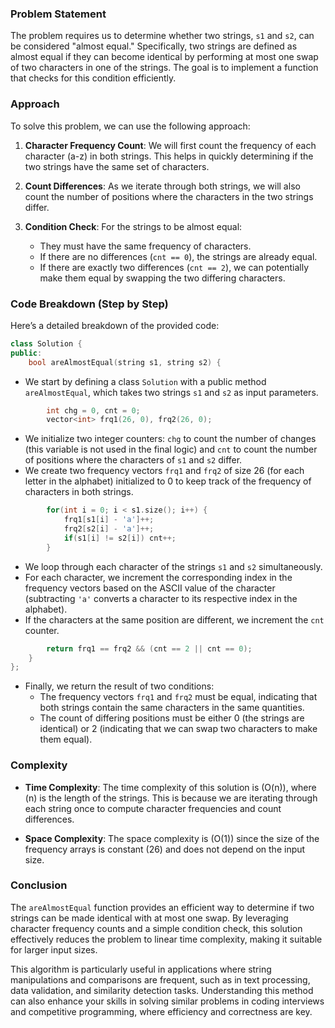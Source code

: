 ### Problem Statement

The problem requires us to determine whether two strings, `s1` and `s2`, can be considered "almost equal." Specifically, two strings are defined as almost equal if they can become identical by performing at most one swap of two characters in one of the strings. The goal is to implement a function that checks for this condition efficiently.

### Approach

To solve this problem, we can use the following approach:

1. **Character Frequency Count**: We will first count the frequency of each character (a-z) in both strings. This helps in quickly determining if the two strings have the same set of characters.

2. **Count Differences**: As we iterate through both strings, we will also count the number of positions where the characters in the two strings differ.

3. **Condition Check**: For the strings to be almost equal:
   - They must have the same frequency of characters.
   - If there are no differences (`cnt == 0`), the strings are already equal.
   - If there are exactly two differences (`cnt == 2`), we can potentially make them equal by swapping the two differing characters.

### Code Breakdown (Step by Step)

Here’s a detailed breakdown of the provided code:

```cpp
class Solution {
public:
    bool areAlmostEqual(string s1, string s2) {
```
- We start by defining a class `Solution` with a public method `areAlmostEqual`, which takes two strings `s1` and `s2` as input parameters.

```cpp
        int chg = 0, cnt = 0;
        vector<int> frq1(26, 0), frq2(26, 0);
```
- We initialize two integer counters: `chg` to count the number of changes (this variable is not used in the final logic) and `cnt` to count the number of positions where the characters of `s1` and `s2` differ.
- We create two frequency vectors `frq1` and `frq2` of size 26 (for each letter in the alphabet) initialized to 0 to keep track of the frequency of characters in both strings.

```cpp
        for(int i = 0; i < s1.size(); i++) {
            frq1[s1[i] - 'a']++;
            frq2[s2[i] - 'a']++;
            if(s1[i] != s2[i]) cnt++;
        }
```
- We loop through each character of the strings `s1` and `s2` simultaneously.
- For each character, we increment the corresponding index in the frequency vectors based on the ASCII value of the character (subtracting `'a'` converts a character to its respective index in the alphabet).
- If the characters at the same position are different, we increment the `cnt` counter.

```cpp
        return frq1 == frq2 && (cnt == 2 || cnt == 0);
    }
};
```
- Finally, we return the result of two conditions:
  - The frequency vectors `frq1` and `frq2` must be equal, indicating that both strings contain the same characters in the same quantities.
  - The count of differing positions must be either 0 (the strings are identical) or 2 (indicating that we can swap two characters to make them equal).

### Complexity

- **Time Complexity**: The time complexity of this solution is \(O(n)\), where \(n\) is the length of the strings. This is because we are iterating through each string once to compute character frequencies and count differences.

- **Space Complexity**: The space complexity is \(O(1)\) since the size of the frequency arrays is constant (26) and does not depend on the input size.

### Conclusion

The `areAlmostEqual` function provides an efficient way to determine if two strings can be made identical with at most one swap. By leveraging character frequency counts and a simple condition check, this solution effectively reduces the problem to linear time complexity, making it suitable for larger input sizes.

This algorithm is particularly useful in applications where string manipulations and comparisons are frequent, such as in text processing, data validation, and similarity detection tasks. Understanding this method can also enhance your skills in solving similar problems in coding interviews and competitive programming, where efficiency and correctness are key.